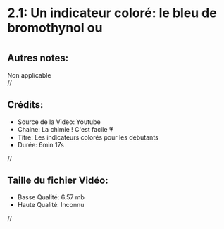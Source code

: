 
2.1: Un indicateur coloré: le bleu de bromothynol ou 
=====================================================

# 

## Autres notes:


Non applicable  
//
## **Crédits:**

- Source de la Video: Youtube
- Chaine: La chimie ! C'est facile 💗
- Titre: Les indicateurs colorés pour les débutants
- Durée: 6min 17s
  
//
## Taille du fichier Vidéo:

- Basse Qualité: 6.57 mb
- Haute Qualité: Inconnu
  
//